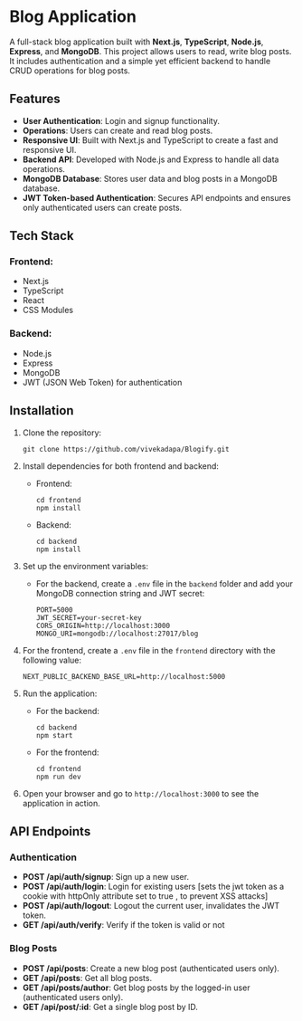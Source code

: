 <h1>Blog Application</h1>

<p>A full-stack blog application built with <strong>Next.js</strong>, <strong>TypeScript</strong>, <strong>Node.js</strong>, <strong>Express</strong>, and <strong>MongoDB</strong>. This project allows users to read, write blog posts. It includes authentication and a simple yet efficient backend to handle CRUD operations for blog posts.</p>

<h2>Features</h2>
<ul>
  <li><strong>User Authentication</strong>: Login and signup functionality.</li>
  <li><strong>Operations</strong>: Users can create and read blog posts.</li>
  <li><strong>Responsive UI</strong>: Built with Next.js and TypeScript to create a fast and responsive UI.</li>
  <li><strong>Backend API</strong>: Developed with Node.js and Express to handle all data operations.</li>
  <li><strong>MongoDB Database</strong>: Stores user data and blog posts in a MongoDB database.</li>
  <li><strong>JWT Token-based Authentication</strong>: Secures API endpoints and ensures only authenticated users can create posts.</li>
</ul>

<h2>Tech Stack</h2>
<h3>Frontend:</h3>
<ul>
  <li>Next.js</li>
  <li>TypeScript</li>
  <li>React</li>
  <li>CSS Modules</li>
</ul>

<h3>Backend:</h3>
<ul>
  <li>Node.js</li>
  <li>Express</li>
  <li>MongoDB</li>
  <li>JWT (JSON Web Token) for authentication</li>
</ul>

<h2>Installation</h2>
<ol>
  <li>Clone the repository:</li>
  <pre><code>git clone https://github.com/vivekadapa/Blogify.git</code></pre>

  <li>Install dependencies for both frontend and backend:</li>
  <ul>
    <li>Frontend:
      <pre><code>cd frontend
npm install</code></pre>
    </li>
    <li>Backend:
      <pre><code>cd backend
npm install</code></pre>
    </li>
  </ul>

  <li>Set up the environment variables:</li>
  <ul>
    <li>For the backend, create a <code>.env</code> file in the <code>backend</code> folder and add your MongoDB connection string and JWT secret:</li>
    <pre><code>PORT=5000
JWT_SECRET=your-secret-key
CORS_ORIGIN=http://localhost:3000
MONGO_URI=mongodb://localhost:27017/blog</code></pre>
  </ul>

  <li>For the frontend, create a <code>.env</code> file in the <code>frontend</code> directory with the following value:</li>
  <pre><code>NEXT_PUBLIC_BACKEND_BASE_URL=http://localhost:5000</code></pre>

  <li>Run the application:</li>
  <ul>
    <li>For the backend:
      <pre><code>cd backend
npm start</code></pre>
    </li>
    <li>For the frontend:
      <pre><code>cd frontend
npm run dev</code></pre>
    </li>
  </ul>

  <li>Open your browser and go to <code>http://localhost:3000</code> to see the application in action.</li>
</ol>

<h2>API Endpoints</h2>

<h3>Authentication</h3>
<ul>
  <li><strong>POST /api/auth/signup</strong>: Sign up a new user.</li>
  <li><strong>POST /api/auth/login</strong>: Login for existing users [sets the jwt token as a cookie with httpOnly attribute set to true , to prevent XSS attacks]</li>
  <li><strong>POST /api/auth/logout</strong>: Logout the current user, invalidates the JWT token.</li>
  <li><strong>GET /api/auth/verify</strong>: Verify if the token is valid or not</li>
</ul>

<h3>Blog Posts</h3>
<ul>
  <li><strong>POST /api/posts</strong>: Create a new blog post (authenticated users only).</li>
  <li><strong>GET /api/posts</strong>: Get all blog posts.</li>
  <li><strong>GET /api/posts/author</strong>: Get blog posts by the logged-in user (authenticated users only).</li>
  <li><strong>GET /api/post/:id</strong>: Get a single blog post by ID.</li>
</ul>


